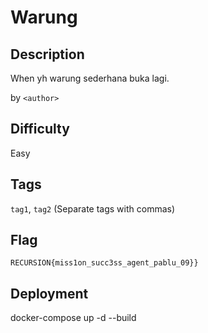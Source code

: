 # Warung

## Description

When yh warung sederhana buka lagi.

by `<author>`

## Difficulty

Easy

## Tags

`tag1`, `tag2` (Separate tags with commas)

## Flag

`RECURSION{miss1on_succ3ss_agent_pablu_09}}`

## Deployment

docker-compose up -d --build